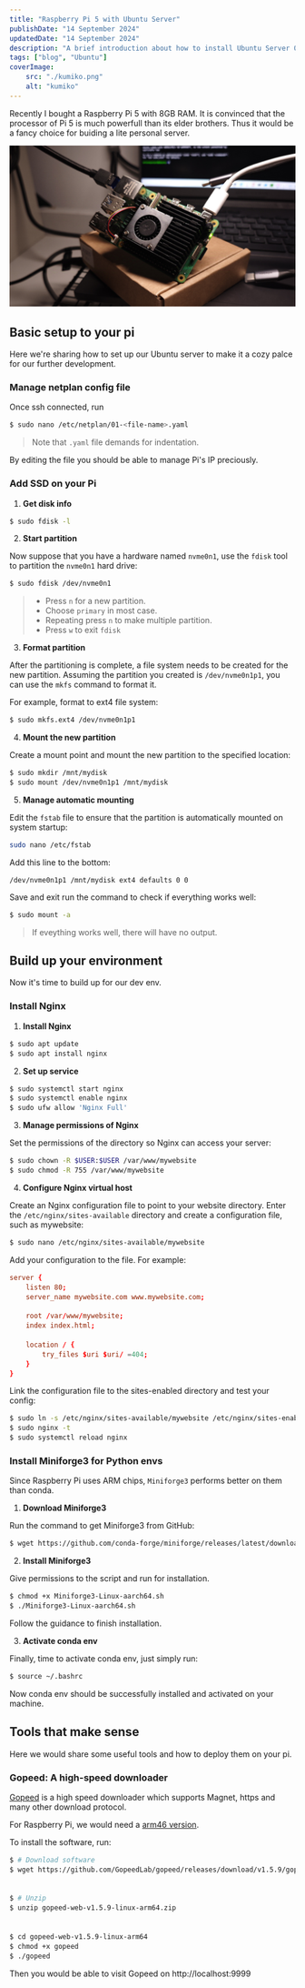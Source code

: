 ```yaml
---
title: "Raspberry Pi 5 with Ubuntu Server"
publishDate: "14 September 2024"
updatedDate: "14 September 2024"
description: "A brief introduction about how to install Ubuntu Server 0n Raspberry Pi 5, set up envs, and deploy servers."
tags: ["blog", "Ubuntu"]
coverImage:
    src: "./kumiko.png"
    alt: "kumiko"
---
```

Recently I bought a Raspberry Pi 5 with 8GB RAM. It is convinced that the processor of Pi 5 is much powerfull than its elder brothers. Thus it would be a fancy choice for buiding a lite personal server.

![Raspberry Pi 5](./pi-init.jpg)

## Basic setup to your pi

Here we're sharing how to set up our Ubuntu server to make it a cozy palce for our further development.

### Manage netplan config file

Once ssh connected, run

```bash
$ sudo nano /etc/netplan/01-<file-name>.yaml
```

 > Note that `.yaml` file demands for indentation.

By editing the file you should be able to manage Pi's IP preciously.

### Add SSD on your Pi

1. **Get disk info**

```bash
$ sudo fdisk -l
```

2. **Start partition**

Now suppose that you have a hardware named `nvme0n1`, use the `fdisk` tool to partition the `nvme0n1` hard drive:

```bash
$ sudo fdisk /dev/nvme0n1
```

>- Press `n` for a new partition.
>- Choose `primary` in most case.
>- Repeating press `n` to make multiple partition.
>- Press `w` to exit `fdisk`
  
3. **Format partition**

After the partitioning is complete, a file system needs to be created for the new partition. Assuming the partition you created is `/dev/nvme0n1p1`, you can use the `mkfs` command to format it.

For example, format to ext4 file system:

```bash
$ sudo mkfs.ext4 /dev/nvme0n1p1
```

4. **Mount the new partition**

Create a mount point and mount the new partition to the specified location:

```bash
$ sudo mkdir /mnt/mydisk
$ sudo mount /dev/nvme0n1p1 /mnt/mydisk
```

5. **Manage automatic mounting**

Edit the `fstab` file to ensure that the partition is automatically mounted on system startup:

```bash
sudo nano /etc/fstab
```

Add this line to the bottom:

```text
/dev/nvme0n1p1 /mnt/mydisk ext4 defaults 0 0
```

Save and exit run the command to check if everything works well:

```bash
$ sudo mount -a
```

 > If eveything works well, there will have no output.

## Build up your environment

Now it's time to build up for our dev env.

### Install Nginx

1. **Install Nginx**

```bash
$ sudo apt update
$ sudo apt install nginx
```

2. **Set up service**

```bash
$ sudo systemctl start nginx
$ sudo systemctl enable nginx
$ sudo ufw allow 'Nginx Full'
```

3. **Manage permissions of Nginx**

Set the permissions of the directory so Nginx can access your server:

```bash
$ sudo chown -R $USER:$USER /var/www/mywebsite
$ sudo chmod -R 755 /var/www/mywebsite
```

4. **Configure Nginx virtual host**

Create an Nginx configuration file to point to your website directory. Enter the `/etc/nginx/sites-available` directory and create a configuration file, such as mywebsite:

```bash
$ sudo nano /etc/nginx/sites-available/mywebsite
```

Add your configuration to the file. For example:

```conf
server {
    listen 80;
    server_name mywebsite.com www.mywebsite.com;

    root /var/www/mywebsite;
    index index.html;

    location / {
        try_files $uri $uri/ =404;
    }
}
```

Link the configuration file to the sites-enabled directory and test your config:

```bash
$ sudo ln -s /etc/nginx/sites-available/mywebsite /etc/nginx/sites-enabled/
$ sudo nginx -t
$ sudo systemctl reload nginx
```



### Install Miniforge3 for Python envs

Since Raspberry Pi uses ARM chips, `Miniforge3` performs better on them than conda.

1. **Download Miniforge3**

Run the command to get Miniforge3 from GitHub:

```bash
$ wget https://github.com/conda-forge/miniforge/releases/latest/download/Miniforge3-Linux-aarch64.sh
```

2. **Install Miniforge3**

Give permissions to the script and run for installation.

```bash
$ chmod +x Miniforge3-Linux-aarch64.sh
$ ./Miniforge3-Linux-aarch64.sh
```

Follow the guidance to finish installation.

3. **Activate conda env**

Finally, time to activate conda env, just simply run:

```bash
$ source ~/.bashrc
```

Now conda env should be successfully installed and activated on your machine.

## Tools that make sense

Here we would share some useful tools and how to deploy them on your pi.

### Gopeed: A high-speed downloader

[Gopeed](https://github.com/GopeedLab/gopeed, "https://github.com/GopeedLab/gopeed") is a high speed downloader which supports Magnet, https and many other download protocol.

For Raspberry Pi, we would need a [arm46 version](https://github.com/GopeedLab/gopeed/releases/download/v1.5.9/gopeed-web-v1.5.9-linux-arm64.zip, "Github release, click to download.").

To install the software, run:

```bash
$ # Download software
$ wget https://github.com/GopeedLab/gopeed/releases/download/v1.5.9/gopeed-web-v1.5.9-linux-arm64.zip


$ # Unzip
$ unzip gopeed-web-v1.5.9-linux-arm64.zip


$ cd gopeed-web-v1.5.9-linux-arm64
$ chmod +x gopeed
$ ./gopeed
```

Then you would be able to visit Gopeed on http://localhost:9999
